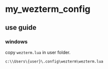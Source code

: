 # my_wezterm_config

## use guide

### windows

copy `wezterm.lua` in user folder.
```shell
c:\\Users\{user}\.config\wezterm\wezterm.lua
```
